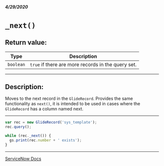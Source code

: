 ##### 4/29/2020
# `_next()`
## Return value:
| Type | Description |
|---|---|
| `boolean` | `true` if there are more records in the query set. |

---

## Description:
Moves to the next record in the `GlideRecord`.  Provides the same functionality as `next()`, it is intended to be used in cases where the `GlideRecord` has a column named next.

---

```js
var rec = new GlideRecord('sys_template');
rec.query();

while (rec._next()) {
  gs.print(rec.number + ' exists');
}
```

---

[ServiceNow Docs](https://developer.servicenow.com/dev.do#!/reference/api/newyork/server/no-namespace/c_GlideRecordScopedAPI#SGR-_next)